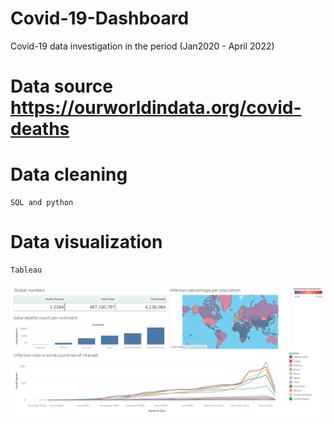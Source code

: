 # Covid-19-Dashboard
Covid-19 data investigation in the period (Jan2020 - April 2022)

# Data source https://ourworldindata.org/covid-deaths

# Data cleaning 
    SQL and python
# Data visualization
    Tableau 
 
![d](https://github.com/Donia-sharafeldin/Covid-19-Dashboard/blob/main/Dashboard%201.png?raw=true)
